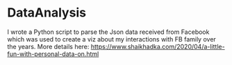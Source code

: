 # DataAnalysis

I wrote a Python script to parse the Json data received from Facebook which was used to create a viz about my interactions with FB family over the years. More details here: https://www.shaikhadka.com/2020/04/a-little-fun-with-personal-data-on.html
